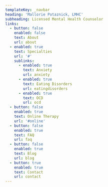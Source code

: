 ```yaml
---
templateKey: _navbar
heading: 'Mallorie Potaznick, LMHC'
subheading: Licensed Mental Health Counselor
links:
  - button: false
    enabled: false
    text: About
    url: about
  - enabled: true
    text: Specialties
    url: '#'
    sublinks:
      - enabled: true
        text: Anxiety
        url: anxiety
      - enabled: true
        text: Eating Disorders
        url: eatingdisorders
      - enabled: true
        text: OCD
        url: ocd
  - button: false
    enabled: true
    text: Online Therapy
    url: '#online'
  - button: false
    enabled: true
    text: FAQ
    url: faq
  - button: false
    enabled: true
    text: Blog
    url: blog
  - button: true
    enabled: true
    text: Contact
    url: contact
---
```


